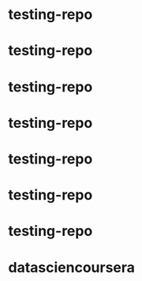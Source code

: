 # testing-repo
# testing-repo
# testing-repo
# testing-repo
# testing-repo
# testing-repo
# testing-repo
# datasciencoursera
